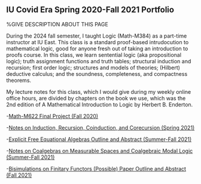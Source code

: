 ## IU Covid Era Spring 2020-Fall 2021 Portfolio

%GIVE DESCRIPTION ABOUT THIS PAGE

During the 2024 fall semester, I taught Logic (Math-M384) as a part-time instructor at IU East. This class is a standard proof-based intrudocution to mathematical logic, good for anyone fresh out of taking an introduction to proofs course. In this class, we learn sentential logic (aka propositional logic); truth assignment functions and truth tables; structural induction and recursion; first order logic; structures and models of theories; (Hilbert) deductive calculus; and the soundness, completeness, and compactness theorems.

My lecture notes for this class, which I would give during my weekly online office hours, are divided by chapters on the book we use, which was the 2nd edition of A Mathematical Introduction to Logic by Herbert B. Enderton.

-[Math-M622 Final Project (Fall 2020)](https://agoodlad-research-notes.github.io/iu-covid-era-spring-2020-fall-2021-portfolio/math-m622-final-project-fall-2020)

-[Notes on Induction, Recursion, Coinduction, and Corecursion (Spring 2021)](https://agoodlad-research-notes.github.io/iu-covid-era-spring-2020-fall-2021-portfolio/notes-on-induction-recursion-coinduction-and-corecursion-spring-2021.pdf)

-[Explicit Free Equational Algebras Outline and Abstract (Summer-Fall 2021)](https://agoodlad-research-notes.github.io/iu-covid-era-spring-2020-fall-2021-portfolio/explicit-free-equational-algebras-outline-and-abstract-summer-fall-2021.pdf)

-[Notes on Coalgebras on Measurable Spaces and Coalgebraic Modal Logic (Summer-Fall 2021)](https://agoodlad-research-notes.github.io/iu-covid-era-spring-2020-fall-2021-portfolio/notes-on-coalgebras-on-measurable-spaces-and-coalgebraic-modal-logic-summer-fall-2021.pdf)

-[Bisimulations on Finitary Functors (Possible) Paper Outline and Abstract (Fall 2021)](https://agoodlad-research-notes.github.io/iu-covid-era-spring-2020-fall-2021-portfolio/bisimulations-on-finitary-functors-possible-paper-outline-and-abstract-fall-2021.pdf)


